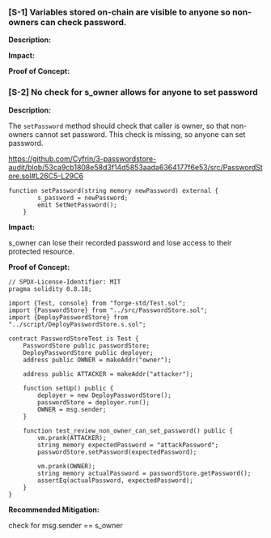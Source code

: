 ### [S-1] Variables stored on-chain are visible to anyone so non-owners can check password.

**Description:** 

**Impact:** 

**Proof of Concept:**

### [S-2] No check for s_owner allows for anyone to set password

**Description:** 

The `setPassword` method should check that caller is owner, so that non-owners cannot set password. This check is missing, so anyone can set password. 

https://github.com/Cyfrin/3-passwordstore-audit/blob/53ca9cb1808e58d3f14d5853aada6364177f6e53/src/PasswordStore.sol#L26C5-L29C6

```solidity
function setPassword(string memory newPassword) external {
        s_password = newPassword;
        emit SetNetPassword();
    }
```

**Impact:** 

s_owner can lose their recorded password and lose access to their protected resource.

**Proof of Concept:**

```solidity
// SPDX-License-Identifier: MIT
pragma solidity 0.8.18;

import {Test, console} from "forge-std/Test.sol";
import {PasswordStore} from "../src/PasswordStore.sol";
import {DeployPasswordStore} from "../script/DeployPasswordStore.s.sol";

contract PasswordStoreTest is Test {
    PasswordStore public passwordStore;
    DeployPasswordStore public deployer;
    address public OWNER = makeAddr("owner");

    address public ATTACKER = makeAddr("attacker");

    function setUp() public {
        deployer = new DeployPasswordStore();
        passwordStore = deployer.run();
        OWNER = msg.sender;
    }

    function test_review_non_owner_can_set_password() public {
        vm.prank(ATTACKER);
        string memory expectedPassword = "attackPassword";
        passwordStore.setPassword(expectedPassword);

        vm.prank(OWNER);
        string memory actualPassword = passwordStore.getPassword();
        assertEq(actualPassword, expectedPassword);
    }
}
```

**Recommended Mitigation:** 

check for msg.sender == s_owner
